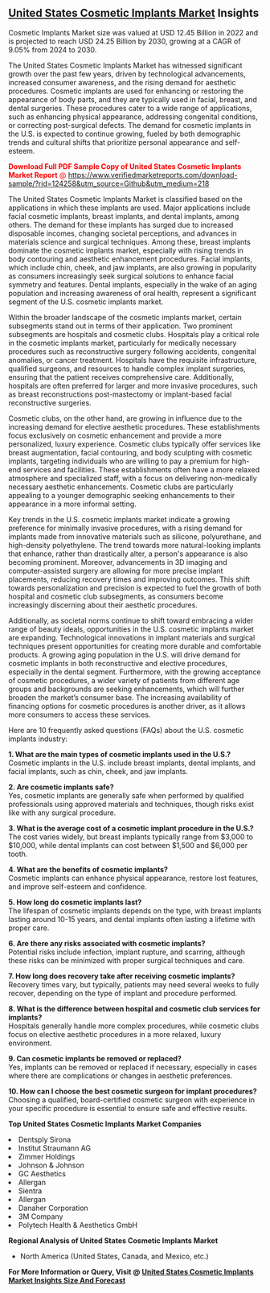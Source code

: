 <h2><a href="https://www.verifiedmarketreports.com/download-sample/?rid=124258&amp;utm_source=Github&amp;utm_medium=218" target="_blank">United States Cosmetic Implants Market</a> Insights</h2><p>Cosmetic Implants Market size was valued at USD 12.45 Billion in 2022 and is projected to reach USD 24.25 Billion by 2030, growing at a CAGR of 9.05% from 2024 to 2030.</p><p><p>The United States Cosmetic Implants Market has witnessed significant growth over the past few years, driven by technological advancements, increased consumer awareness, and the rising demand for aesthetic procedures. Cosmetic implants are used for enhancing or restoring the appearance of body parts, and they are typically used in facial, breast, and dental surgeries. These procedures cater to a wide range of applications, such as enhancing physical appearance, addressing congenital conditions, or correcting post-surgical defects. The demand for cosmetic implants in the U.S. is expected to continue growing, fueled by both demographic trends and cultural shifts that prioritize personal appearance and self-esteem.</p> <p><p><span class=""><span style="color: #ff0000;"><strong>Download Full PDF Sample Copy of United States Cosmetic Implants Market Report</strong> @ </span><a href="https://www.verifiedmarketreports.com/download-sample/?rid=124258&amp;utm_source=Github&amp;utm_medium=218" target="_blank">https://www.verifiedmarketreports.com/download-sample/?rid=124258&amp;utm_source=Github&amp;utm_medium=218</a></span></p></p> <p>The United States Cosmetic Implants Market is classified based on the applications in which these implants are used. Major applications include facial cosmetic implants, breast implants, and dental implants, among others. The demand for these implants has surged due to increased disposable incomes, changing societal perceptions, and advances in materials science and surgical techniques. Among these, breast implants dominate the cosmetic implants market, especially with rising trends in body contouring and aesthetic enhancement procedures. Facial implants, which include chin, cheek, and jaw implants, are also growing in popularity as consumers increasingly seek surgical solutions to enhance facial symmetry and features. Dental implants, especially in the wake of an aging population and increasing awareness of oral health, represent a significant segment of the U.S. cosmetic implants market.</p> <p>Within the broader landscape of the cosmetic implants market, certain subsegments stand out in terms of their application. Two prominent subsegments are hospitals and cosmetic clubs. Hospitals play a critical role in the cosmetic implants market, particularly for medically necessary procedures such as reconstructive surgery following accidents, congenital anomalies, or cancer treatment. Hospitals have the requisite infrastructure, qualified surgeons, and resources to handle complex implant surgeries, ensuring that the patient receives comprehensive care. Additionally, hospitals are often preferred for larger and more invasive procedures, such as breast reconstructions post-mastectomy or implant-based facial reconstructive surgeries.</p> <p>Cosmetic clubs, on the other hand, are growing in influence due to the increasing demand for elective aesthetic procedures. These establishments focus exclusively on cosmetic enhancement and provide a more personalized, luxury experience. Cosmetic clubs typically offer services like breast augmentation, facial contouring, and body sculpting with cosmetic implants, targeting individuals who are willing to pay a premium for high-end services and facilities. These establishments often have a more relaxed atmosphere and specialized staff, with a focus on delivering non-medically necessary aesthetic enhancements. Cosmetic clubs are particularly appealing to a younger demographic seeking enhancements to their appearance in a more informal setting.</p> <p>Key trends in the U.S. cosmetic implants market indicate a growing preference for minimally invasive procedures, with a rising demand for implants made from innovative materials such as silicone, polyurethane, and high-density polyethylene. The trend towards more natural-looking implants that enhance, rather than drastically alter, a person's appearance is also becoming prominent. Moreover, advancements in 3D imaging and computer-assisted surgery are allowing for more precise implant placements, reducing recovery times and improving outcomes. This shift towards personalization and precision is expected to fuel the growth of both hospital and cosmetic club subsegments, as consumers become increasingly discerning about their aesthetic procedures.</p> <p>Additionally, as societal norms continue to shift toward embracing a wider range of beauty ideals, opportunities in the U.S. cosmetic implants market are expanding. Technological innovations in implant materials and surgical techniques present opportunities for creating more durable and comfortable products. A growing aging population in the U.S. will drive demand for cosmetic implants in both reconstructive and elective procedures, especially in the dental segment. Furthermore, with the growing acceptance of cosmetic procedures, a wider variety of patients from different age groups and backgrounds are seeking enhancements, which will further broaden the market’s consumer base. The increasing availability of financing options for cosmetic procedures is another driver, as it allows more consumers to access these services.</p> <p>Here are 10 frequently asked questions (FAQs) about the U.S. cosmetic implants industry:</p> <p><b>1. What are the main types of cosmetic implants used in the U.S.?</b><br>Cosmetic implants in the U.S. include breast implants, dental implants, and facial implants, such as chin, cheek, and jaw implants.</p> <p><b>2. Are cosmetic implants safe?</b><br>Yes, cosmetic implants are generally safe when performed by qualified professionals using approved materials and techniques, though risks exist like with any surgical procedure.</p> <p><b>3. What is the average cost of a cosmetic implant procedure in the U.S.?</b><br>The cost varies widely, but breast implants typically range from $3,000 to $10,000, while dental implants can cost between $1,500 and $6,000 per tooth.</p> <p><b>4. What are the benefits of cosmetic implants?</b><br>Cosmetic implants can enhance physical appearance, restore lost features, and improve self-esteem and confidence.</p> <p><b>5. How long do cosmetic implants last?</b><br>The lifespan of cosmetic implants depends on the type, with breast implants lasting around 10-15 years, and dental implants often lasting a lifetime with proper care.</p> <p><b>6. Are there any risks associated with cosmetic implants?</b><br>Potential risks include infection, implant rupture, and scarring, although these risks can be minimized with proper surgical techniques and care.</p> <p><b>7. How long does recovery take after receiving cosmetic implants?</b><br>Recovery times vary, but typically, patients may need several weeks to fully recover, depending on the type of implant and procedure performed.</p> <p><b>8. What is the difference between hospital and cosmetic club services for implants?</b><br>Hospitals generally handle more complex procedures, while cosmetic clubs focus on elective aesthetic procedures in a more relaxed, luxury environment.</p> <p><b>9. Can cosmetic implants be removed or replaced?</b><br>Yes, implants can be removed or replaced if necessary, especially in cases where there are complications or changes in aesthetic preferences.</p> <p><b>10. How can I choose the best cosmetic surgeon for implant procedures?</b><br>Choosing a qualified, board-certified cosmetic surgeon with experience in your specific procedure is essential to ensure safe and effective results.</p></p><p><strong>Top United States Cosmetic Implants Market Companies</strong></p><div data-test-id=""><p><li>Dentsply Sirona</li><li> Institut Straumann AG</li><li> Zimmer Holdings</li><li> Johnson & Johnson</li><li> GC Aesthetics</li><li> Allergan</li><li> Sientra</li><li> Allergan</li><li> Danaher Corporation</li><li> 3M Company</li><li> Polytech Health & Aesthetics GmbH</li></p><div><strong>Regional Analysis of&nbsp;United States Cosmetic Implants Market</strong></div><ul><li dir="ltr"><p dir="ltr">North America&nbsp;(United States, Canada, and Mexico, etc.)</p></li></ul><p><strong>For More Information or Query, Visit @&nbsp;</strong><strong><a href="https://www.verifiedmarketreports.com/product/global-cosmetic-implants-market-report-2019-competitive-landscape-trends-and-opportunities/?utm_source=Github&amp;utm_medium=218" target="_blank">United States Cosmetic Implants Market Insights Size And Forecast</a></strong></p></div>
